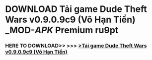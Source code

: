 # DOWNLOAD Tải game Dude Theft Wars v0.9.0.9c9 (Vô Hạn Tiền) _MOD-_APK_ Premium  ru9pt



<h3> HERE TO DOWNLOAD>> >>> <a href="https://rediregoooz.web.app?sq=Tải game Dude Theft Wars v0.9.0.9c9 (Vô Hạn Tiền)">>Tải game Dude Theft Wars v0.9.0.9c9 (Vô Hạn Tiền) </a></h3><br>


 
